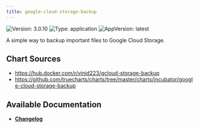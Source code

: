 ```yaml
---
title: google-cloud-storage-backup
---
```


![Version: 3.0.10](https://img.shields.io/badge/Version-3.0.10-informational?style=flat-square) ![Type: application](https://img.shields.io/badge/Type-application-informational?style=flat-square) ![AppVersion: latest](https://img.shields.io/badge/AppVersion-latest-informational?style=flat-square)

A simple way to backup important files to Google Cloud Storage.


## Chart Sources

- https://hub.docker.com/r/vinid223/gcloud-storage-backup
- https://github.com/truecharts/charts/tree/master/charts/incubator/google-cloud-storage-backup

## Available Documentation

- [**Changelog**](./CHANGELOG.md)

